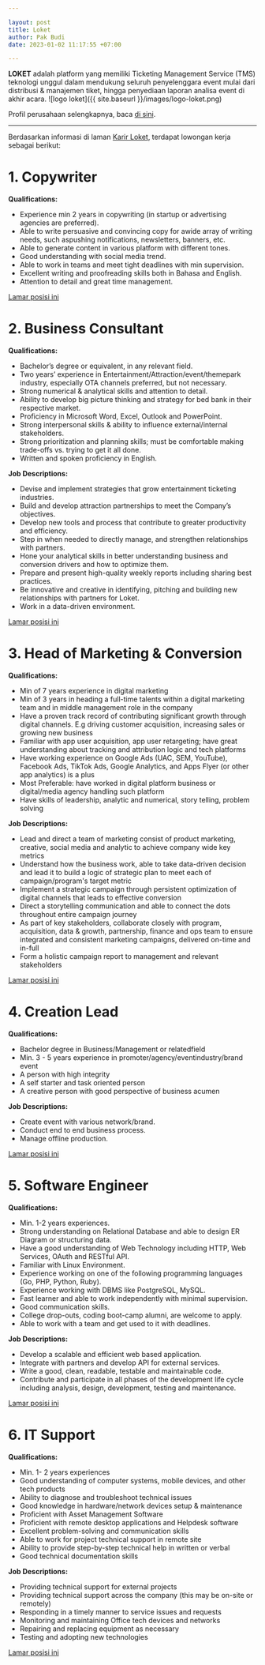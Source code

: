 ```yaml
---

layout: post
title: Loket
author: Pak Budi
date: 2023-01-02 11:17:55 +07:00

---
```


**LOKET** adalah platform yang memiliki Ticketing Management Service (TMS) teknologi unggul dalam mendukung seluruh penyelenggara event mulai dari distribusi & manajemen tiket, hingga penyediaan laporan analisa event di akhir acara.
![logo loket]({{ site.baseurl }}/images/logo-loket.png)

Profil perusahaan selengkapnya, baca [di sini](https://www.loket.com/tentang-kami).

---

Berdasarkan informasi di laman [Karir Loket](https://www.loket.com/karir), terdapat lowongan kerja sebagai berikut:

# 1. Copywriter

**Qualifications:**

- Experience min 2 years in copywriting (in startup or advertising agencies are preferred).
- Able to write persuasive and convincing copy for awide array of writing needs, such aspushing notifications, newsletters, banners, etc.
- Able to generate content in various platform with different tones.
- Good understanding with social media trend.
- Able to work in teams and meet tight deadlines with min supervision.
- Excellent writing and proofreading skills both in Bahasa and English.
- Attention to detail and great time management.

<div class="apply"><a href="mailto:recruitment.loket@gojek.com?subject=Copywriter - [Your Full Name]">Lamar posisi ini</a></div>

# 2. Business Consultant

**Qualifications:**

- Bachelor’s degree or equivalent, in any relevant field.
- Two years’ experience in Entertainment/Attraction/event/themepark industry, especially OTA channels preferred, but not necessary.
- Strong numerical & analytical skills and attention to detail.
- Ability to develop big picture thinking and strategy for bed bank in their respective market.
- Proficiency in Microsoft Word, Excel, Outlook and PowerPoint.
- Strong interpersonal skills & ability to influence external/internal stakeholders.
- Strong prioritization and planning skills; must be comfortable making trade-offs vs. trying to get it all done.
- Written and spoken proficiency in English.

**Job Descriptions:**

- Devise and implement strategies that grow entertainment ticketing industries.
- Build and develop attraction partnerships to meet the Company’s objectives.
- Develop new tools and process that contribute to greater productivity and efficiency.
- Step in when needed to directly manage, and strengthen relationships with partners.
- Hone your analytical skills in better understanding business and conversion drivers and how to optimize them.
- Prepare and present high-quality weekly reports including sharing best practices.
- Be innovative and creative in identifying, pitching and building new relationships with partners for Loket.
- Work in a data-driven environment.

<div class="apply"><a href="mailto:recruitment.loket@gojek.com?subject=Business Consultant - [Your Full Name]">Lamar posisi ini</a></div>

# 3. Head of Marketing & Conversion

**Qualifications:**

- Min of 7 years experience in digital marketing
- Min of 3 years in heading a full-time talents within a digital marketing team and in middle management role in the company
- Have a proven track record of contributing significant growth through digital channels. E.g driving customer acquisition, increasing sales or growing new business
- Familiar with app user acquisition, app user retargeting; have great understanding about tracking and attribution logic and tech platforms
- Have working experience on Google Ads (UAC, SEM, YouTube), Facebook Ads, TikTok Ads, Google Analytics, and Apps Flyer (or other app analytics) is a plus
- Most Preferable: have worked in digital platform business or digital/media agency handling such platform
- Have skills of leadership, analytic and numerical, story telling, problem solving

**Job Descriptions:**

- Lead and direct a team of marketing consist of product marketing, creative, social media and analytic to achieve company wide key metrics
- Understand how the business work, able to take data-driven decision and lead it to build a logic of strategic plan to meet each of campaign/program's target metric
- Implement a strategic campaign through persistent optimization of digital channels that leads to effective conversion
- Direct a storytelling communication and able to connect the dots throughout entire campaign journey
- As part of key stakeholders, collaborate closely with program, acquisition, data & growth, partnership, finance and ops team to ensure integrated and consistent marketing campaigns, delivered on-time and in-full
- Form a holistic campaign report to management and relevant stakeholders

<div class="apply"><a href="mailto:recruitment.loket@gojek.com?subject=Head of Marketing & Conversion - [Your Full Name]">Lamar posisi ini</a></div>

# 4. Creation Lead

**Qualifications:**

- Bachelor degree in Business/Management or relatedfield
- Min. 3 - 5 years experience in promoter/agency/eventindustry/brand event
- A person with high integrity
- A self starter and task oriented person
- A creative person with good perspective of business acumen

**Job Descriptions:**

- Create event with various network/brand.
- Conduct end to end business process.
- Manage offline production.

<div class="apply"><a href="mailto:recruitment.loket@gojek.com?subject=Creation Lead - [Your Full Name]">Lamar posisi ini</a></div>

# 5. Software Engineer

**Qualifications:**

- Min. 1-2 years experiences.
- Strong understanding on Relational Database and able to design ER Diagram or structuring data.
- Have a good understanding of Web Technology including HTTP, Web Services, OAuth and RESTful API.
- Familiar with Linux Environment.
- Experience working on one of the following programming languages (Go, PHP, Python, Ruby).
- Experience working with DBMS like PostgreSQL, MySQL.
- Fast learner and able to work independently with minimal supervision.
- Good communication skills.
- College drop-outs, coding boot-camp alumni, are welcome to apply.
- Able to work with a team and get used to it with deadlines.

**Job Descriptions:**

- Develop a scalable and efficient web based application.
- Integrate with partners and develop API for external services.
- Write a good, clean, readable, testable and maintainable code.
- Contribute and participate in all phases of the development life cycle including analysis, design, development, testing and maintenance.

<div class="apply"><a href="mailto:recruitment.loket@gojek.com?subject=Software Engineer - [Your Full Name]">Lamar posisi ini</a></div>

# 6. IT Support

**Qualifications:**

- Min. 1- 2 years experiences
- Good understanding of computer systems, mobile devices, and other tech products
- Ability to diagnose and troubleshoot technical issues
- Good knowledge in hardware/network devices setup & maintenance
- Proficient with Asset Management Software
- Proficient with remote desktop applications and Helpdesk software
- Excellent problem-solving and communication skills
- Able to work for project technical support in remote site
- Ability to provide step-by-step technical help in written or verbal
- Good technical documentation skills

**Job Descriptions:**

- Providing technical support for external projects
- Providing technical support across the company (this may be on-site or remotely)
- Responding in a timely manner to service issues and requests
- Monitoring and maintaining Office tech devices and networks
- Repairing and replacing equipment as necessary
- Testing and adopting new technologies

<div class="apply"><a href="mailto:recruitment.loket@gojek.com?subject=IT Support - [Your Full Name]">Lamar posisi ini</a></div>
